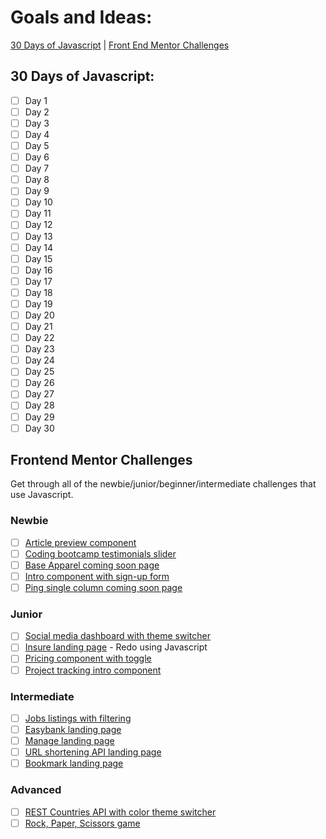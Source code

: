 # Goals and Ideas:

[30 Days of Javascript](https://github.com/Darknessflowers/100-days-of-code/blob/master/goals.md#30-days-of-javascript) | [Front End Mentor Challenges](https://github.com/Darknessflowers/100-days-of-code/blob/master/goals.md#frontend-mentor-challenges)

## 30 Days of Javascript:
* [ ] Day 1
* [ ] Day 2
* [ ] Day 3
* [ ] Day 4
* [ ] Day 5
* [ ] Day 6
* [ ] Day 7
* [ ] Day 8
* [ ] Day 9
* [ ] Day 10
* [ ] Day 11
* [ ] Day 12
* [ ] Day 13
* [ ] Day 14
* [ ] Day 15
* [ ] Day 16
* [ ] Day 17
* [ ] Day 18
* [ ] Day 19
* [ ] Day 20
* [ ] Day 21
* [ ] Day 22
* [ ] Day 23
* [ ] Day 24
* [ ] Day 25
* [ ] Day 26
* [ ] Day 27
* [ ] Day 28
* [ ] Day 29
* [ ] Day 30

## Frontend Mentor Challenges
Get through all of the newbie/junior/beginner/intermediate challenges that use Javascript.

### Newbie
* [ ] [Article preview component](https://www.frontendmentor.io/challenges/article-preview-component-dYBN_pYFT)
* [ ] [Coding bootcamp testimonials slider](https://www.frontendmentor.io/challenges/coding-bootcamp-testimonials-slider-4FNyLA8JL)
* [ ] [Base Apparel coming soon page](https://www.frontendmentor.io/challenges/base-apparel-coming-soon-page-5d46b47f8db8a7063f9331a0)
* [ ] [Intro component with sign-up form](https://www.frontendmentor.io/challenges/intro-component-with-signup-form-5cf91bd49edda32581d28fd1)
* [ ] [Ping single column coming soon page](https://www.frontendmentor.io/challenges/ping-single-column-coming-soon-page-5cadd051fec04111f7b848da)

### Junior
* [ ] [Social media dashboard with theme switcher](https://www.frontendmentor.io/challenges/social-media-dashboard-with-theme-switcher-6oY8ozp_H)
* [ ] [Insure landing page](https://www.frontendmentor.io/challenges/insure-landing-page-uTU68JV8) - Redo using Javascript
* [ ] [Pricing component with toggle](https://www.frontendmentor.io/challenges/pricing-component-with-toggle-8vPwRMIC)
* [ ] [Project tracking intro component](https://www.frontendmentor.io/challenges/project-tracking-intro-component-5d289097500fcb331a67d80e)

### Intermediate
* [ ] [Jobs listings with filtering](https://www.frontendmentor.io/challenges/job-listings-with-filtering-ivstIPCt)
* [ ] [Easybank landing page](https://www.frontendmentor.io/challenges/easybank-landing-page-WaUhkoDN)
* [ ] [Manage landing page](https://www.frontendmentor.io/challenges/manage-landing-page-SLXqC6P5)
* [ ] [URL shortening API landing page](https://www.frontendmentor.io/challenges/url-shortening-api-landing-page-2ce3ob-G)
* [ ] [Bookmark landing page](https://www.frontendmentor.io/challenges/bookmark-landing-page-5d0b588a9edda32581d29158)

### Advanced
* [ ] [REST Countries API with color theme switcher](https://www.frontendmentor.io/challenges/rest-countries-api-with-color-theme-switcher-5cacc469fec04111f7b848ca)
* [ ] [Rock, Paper, Scissors game](https://www.frontendmentor.io/challenges/rock-paper-scissors-game-pTgwgvgH)